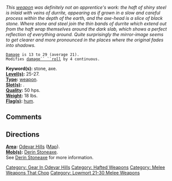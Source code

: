 *This [weapon](:Category:_Melee_Weapons "wikilink") was definitely not
an apprentice's work: the haft of shiny steel is inlaid with veins of
durrite, appearing as if grown in a slow and careful process within the
depth of the earth, and the axe-head is a slice of black stone. Where
stone and steel join the thin bands of durrite which extend out from the
haft wrap themselves around the dark slab, which shows a perfect
reflection of everything around. Quite surprisingly the mirror-image
seems to get clearer and more pronounced in the places where the
original fades into shadows.*

[`Damage`](Melee_Weapon_Values "wikilink")` is 13 to 29 (average 21).`  
`Modifies `[`damage`` ``roll`](Damage_Roll "wikilink")` by 4 continuous.`

**Keyword(s):** stone, axe.  
**[Level(s)](Object_Level "wikilink"):** 25-27.  
**[Type](:Category:_Object_Types "wikilink"):**
[weapon](:Category:_Melee_Weapons "wikilink").  
**[Slot(s)](Object_Slots "wikilink"):** <wielded>.  
**[Quality](Object_Quality "wikilink"):** 50 hps.  
**[Weight](Object_Weight "wikilink"):** 18 lbs.  
**[Flag(s)](:Category:_Object_Flags "wikilink"):**
[hum](Hum_Flag "wikilink").  

## Comments

## Directions

**[Area](:Category:_Areas "wikilink"):** [Odevar
Hills](:Category:_Odevar_Hills "wikilink")
([Map](Odevar_Hills_Map "wikilink")).  
**[Mob(s)](:Category:_Mobs "wikilink"):** [Derin
Stoneaxe](Derin_Stoneaxe "wikilink").  
See [Derin Stoneaxe](Derin_Stoneaxe "wikilink") for more information.  

[Category: Gear In Odevar
Hills](Category:_Gear_In_Odevar_Hills "wikilink") [Category: Hafted
Weapons](Category:_Hafted_Weapons "wikilink") [Category: Melee Weapons
That Chop](Category:_Melee_Weapons_That_Chop "wikilink") [Category:
Lowmort 21-30 Melee
Weapons](Category:_Lowmort_21-30_Melee_Weapons "wikilink")
